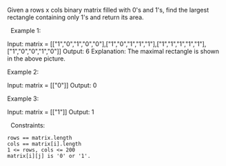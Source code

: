 Given a rows x cols binary matrix filled with 0's and 1's, find the largest rectangle containing only 1's and return its area.

 
Example 1:

Input: matrix = [["1","0","1","0","0"],["1","0","1","1","1"],["1","1","1","1","1"],["1","0","0","1","0"]]
Output: 6
Explanation: The maximal rectangle is shown in the above picture.


Example 2:

Input: matrix = [["0"]]
Output: 0


Example 3:

Input: matrix = [["1"]]
Output: 1


 
Constraints:


	rows == matrix.length
	cols == matrix[i].length
	1 <= rows, cols <= 200
	matrix[i][j] is '0' or '1'.

